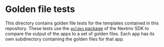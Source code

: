# Golden file tests

This directory contains golden file tests for the templates contained in this
repository. These tests use the [`golden` package](https://github.com/nextmv-io/sdk/tree/develop/golden)
of the Nextmv SDK to compare the output of the apps to a set of golden files.
Each app has its own subdirectory containing the golden files for that app.
